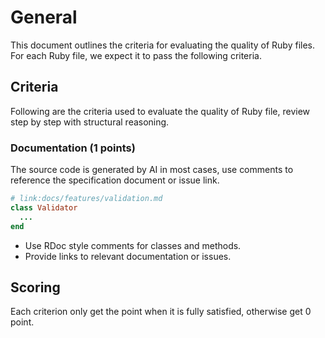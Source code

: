 # General

This document outlines the criteria for evaluating the quality of Ruby files. For each Ruby file, we expect it to pass the following criteria.

## Criteria

Following are the criteria used to evaluate the quality of Ruby file, review step by step with structural reasoning.

### Documentation (1 points)

The source code is generated by AI in most cases, use comments to reference the specification document or issue link.

```ruby
# link:docs/features/validation.md
class Validator
  ...
end
```

- Use RDoc style comments for classes and methods.
- Provide links to relevant documentation or issues.

## Scoring

Each criterion only get the point when it is fully satisfied, otherwise get 0 point.

